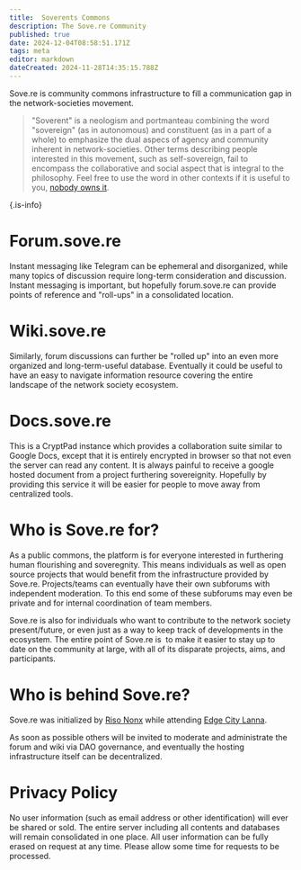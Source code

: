 ```yaml
---
title:  Soverents Commons
description: The Sove.re Community
published: true
date: 2024-12-04T08:58:51.171Z
tags: meta
editor: markdown
dateCreated: 2024-11-28T14:35:15.788Z
---
```


Sove.re is community commons infrastructure to fill a communication gap in the network-societies movement.

> "Soverent" is a neologism and portmanteau combining the word "sovereign" (as in autonomous) and constituent (as in a part of a whole) to emphasize the dual aspecs of agency and community inherent in network-societies. Other terms describing people interested in this movement, such as self-sovereign, fail to encompass the collaborative and social aspect that is integral to the philosophy. Feel free to use the word in other contexts if it is useful to you, [nobody owns it](/meta/License).
> 
{.is-info}

# Forum.sove.re

Instant messaging like Telegram can be ephemeral and disorganized, while many topics of discussion require long-term consideration and discussion. Instant messaging is important, but hopefully forum.sove.re can provide points of reference and "roll-ups" in a consolidated location.

# Wiki.sove.re

Similarly, forum discussions can further be "rolled up" into an even more organized and long-term-useful database. Eventually it could be useful to have an easy to navigate information resource covering the entire landscape of the network society ecosystem.

# Docs.sove.re

This is a CryptPad instance which provides a collaboration suite similar to Google Docs, except that it is entirely encrypted in browser so that not even the server can read any content. It is always painful to receive a google hosted document from a project furthering sovereignity. Hopefully by providing this service it will be easier for people to move away from centralized tools.

# Who is Sove.re for?

As a public commons, the platform is for everyone interested in furthering human flourishing and soveregnity. This means individuals as well as open source projects that would benefit from the infrastructure provided by Sove.re. Projects/teams can eventually have their own subforums with independent moderation. To this end some of these subforums may even be private and for internal coordination of team members.

Sove.re is also for individuals who want to contribute to the network society present/future, or even just as a way to keep track of developments in the ecosystem. The entire point of Sove.re is  to make it easier to stay up to date on the community at large, with all of its disparate projects, aims, and participants.

# Who is behind Sove.re?

Sove.re was initialized by [Riso Nonx](/People/Riso-Nonx) while attending [Edge City Lanna](/Network-Societies/Pop-Ups/Edge-City#lanna). 

As soon as possible others will be invited to moderate and administrate the forum and wiki via DAO governance, and eventually the hosting infrastructure itself can be decentralized.

# Privacy Policy
No user information (such as email address or other identification) will ever be shared or sold. The entire server including all contents and databases will remain consolidated in one place. All user information can be fully erased on request at any time. Please allow some time for requests to be processed.